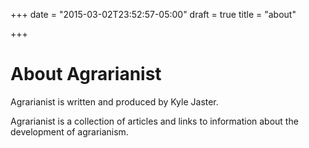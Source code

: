 +++
date = "2015-03-02T23:52:57-05:00"
draft = true
title = "about"

+++

# About Agrarianist

Agrarianist is written and produced by Kyle Jaster.

Agrarianist is a collection of articles and links to information about the development of agrarianism.
